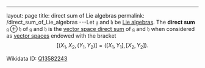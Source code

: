 ---
 layout: page
 title: direct sum of Lie algebras
 permalink: /direct_sum_of_Lie_algebras
---Let $\mathfrak g$ and $\mathfrak h$ be [Lie algebras](https://defsmath.github.io/DefsMath/Lie_algebra). The **direct sum** $\mathfrak g \oplus \mathfrak h$ of $\mathfrak g$ and $\mathfrak h$ is the [vector space direct sum](https://defsmath.github.io/DefsMath/direct_sum_of_vector_spaces) of $\mathfrak g$ and $\mathfrak h$ when considered as [vector spaces](https://defsmath.github.io/DefsMath/vector_space) endowed with the bracket $$[(X_1,X_2,(Y_1,Y_2)]=([X_1,Y_1],[X_2,Y_2]).$$

Wikidata ID: [Q13582243](https://www.wikidata.org/wiki/Q13582243)